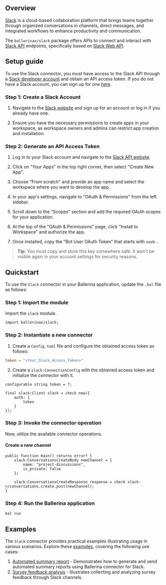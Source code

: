 ## Overview

[Slack](https://slack.com/) is a cloud-based collaboration platform that brings teams together through organized conversations in channels, direct messages, and integrated workflows to enhance productivity and communication.

The `ballerinax/slack` package offers APIs to connect and interact with [Slack API](https://api.slack.com/) endpoints, specifically based on [Slack Web API](https://api.slack.com/web).
## Setup guide

To use the Slack connector, you must have access to the Slack API through a [Slack developer account](https://api.slack.com/) and obtain an API access token. If you do not have a Slack account, you can sign up for one [here](https://slack.com/get-started).

### Step 1: Create a Slack Account

1. Navigate to the [Slack website](https://slack.com/) and sign up for an account or log in if you already have one.

2. Ensure you have the necessary permissions to create apps in your workspace, as workspace owners and admins can restrict app creation and installation.

### Step 2: Generate an API Access Token

1. Log in to your Slack account and navigate to the [Slack API website](https://api.slack.com/).

2. Click on "Your Apps" in the top right corner, then select "Create New App".

3. Choose "From scratch" and provide an app name and select the workspace where you want to develop the app.

4. In your app's settings, navigate to "OAuth & Permissions" from the left sidebar.

5. Scroll down to the "Scopes" section and add the required OAuth scopes for your application.

6. At the top of the "OAuth & Permissions" page, click "Install to Workspace" and authorize the app.

7. Once installed, copy the "Bot User OAuth Token" that starts with `xoxb-`.

> **Tip:** You must copy and store this key somewhere safe. It won't be visible again in your account settings for security reasons.
## Quickstart

To use the `Slack` connector in your Ballerina application, update the `.bal` file as follows:

### Step 1: Import the module

Import the `slack` module.

```ballerina
import ballerinax/slack;
```

### Step 2: Instantiate a new connector

1. Create a `Config.toml` file and configure the obtained access token as follows:

```toml
token = "<Your_Slack_Access_Token>"
```

2. Create a `slack:ConnectionConfig` with the obtained access token and initialize the connector with it.

```ballerina
configurable string token = ?;

final slack:Client slack = check new({
    auth: {
        token
    }
});
```

### Step 3: Invoke the connector operation

Now, utilize the available connector operations.

#### Create a new channel

```ballerina
public function main() returns error? {
    slack:ConversationsCreateBody newChannel = {
        name: "project-discussions",
        is_private: false
    };

    slack:ConversationsCreateResponse response = check slack->/conversations.create.post(newChannel);
}
```

### Step 4: Run the Ballerina application

```bash
bal run
```
## Examples

The `Slack` connector provides practical examples illustrating usage in various scenarios. Explore these [examples](https://github.com/ballerina-platform/module-ballerinax-slack/tree/main/examples), covering the following use cases:

1. [Automated summary report](https://github.com/ballerina-platform/module-ballerinax-slack/tree/main/examples/automated-summary-report) - Demonstrates how to generate and send automated summary reports using Ballerina connector for Slack.
2. [Survey feedback analysis](https://github.com/ballerina-platform/module-ballerinax-slack/tree/main/examples/survey-feedback-analysis) - Illustrates collecting and analyzing survey feedback through Slack channels.